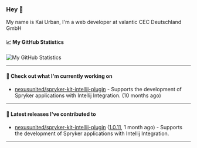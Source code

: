 ### Hey 👋

My name is Kai Urban, I'm a web developer at valantic CEC Deutschland GmbH

#### 📈 My GitHub Statistics

![My GitHub Statistics](https://github-readme-stats.vercel.app/api?username=Jegocz&show_icons=true&count_private=true&hide_title=true)

---

#### 👷 Check out what I'm currently working on

- [nexusunited/spryker-kit-intellij-plugin](https://github.com/nexusunited/spryker-kit-intellij-plugin) - Supports the development of Spryker applications with Intellij Integration. (10 months ago)

---

#### 🔭 Latest releases I've contributed to

- [nexusunited/spryker-kit-intellij-plugin](https://github.com/nexusunited/spryker-kit-intellij-plugin) ([1.0.11](https://github.com/nexusunited/spryker-kit-intellij-plugin/releases/tag/1.0.11), 1 month ago) - Supports the development of Spryker applications with Intellij Integration.

---
